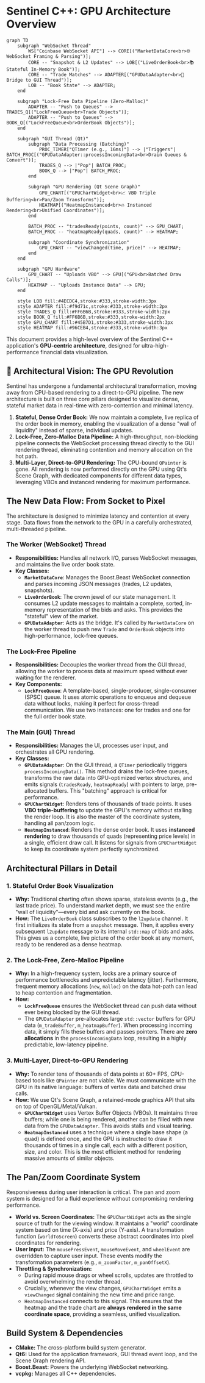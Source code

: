 # Sentinel C++: GPU Architecture Overview

```mermaid
graph TD
    subgraph "WebSocket Thread"
        WS["Coinbase WebSocket API"] --> CORE[("MarketDataCore<br>🌐 WebSocket Framing & Parsing")];
        CORE -- "Snapshot & L2 Updates" --> LOB[("LiveOrderBook<br>📚 Stateful In-Memory Book")];
        CORE -- "Trade Matches" --> ADAPTER[("GPUDataAdapter<br>🌉 Bridge to GUI Thread")];
        LOB -- "Book State" --> ADAPTER;
    end

    subgraph "Lock-Free Data Pipeline (Zero-Malloc)"
        ADAPTER -- "Push to Queues" --> TRADES_Q[("LockFreeQueue<br>Trade Objects")];
        ADAPTER -- "Push to Queues" --> BOOK_Q[("LockFreeQueue<br>OrderBook Objects")];
    end

    subgraph "GUI Thread (Qt)"
        subgraph "Data Processing (Batching)"
            PROC_TIMER["QTimer (e.g., 16ms)"] --> |"Triggers"| BATCH_PROC[("GPUDataAdapter::processIncomingData<br>Drain Queues & Convert")];
            TRADES_Q --> |"Pop"| BATCH_PROC;
            BOOK_Q --> |"Pop"| BATCH_PROC;
        end

        subgraph "GPU Rendering (Qt Scene Graph)"
            GPU_CHART[("GPUChartWidget<br>📈 VBO Triple Buffering<br>Pan/Zoom Transforms")];
            HEATMAP[("HeatmapInstanced<br>🔥 Instanced Rendering<br>Unified Coordinates")];
        end

        BATCH_PROC -- "tradesReady(points, count)" --> GPU_CHART;
        BATCH_PROC -- "heatmapReady(quads, count)" --> HEATMAP;

        subgraph "Coordinate Synchronization"
            GPU_CHART -- "viewChanged(time, price)" --> HEATMAP;
        end
    end

    subgraph "GPU Hardware"
        GPU_CHART -- "Uploads VBO" --> GPU[("GPU<br>Batched Draw Calls")];
        HEATMAP -- "Uploads Instance Data" --> GPU;
    end

    style LOB fill:#4ECDC4,stroke:#333,stroke-width:3px
    style ADAPTER fill:#f9d71c,stroke:#333,stroke-width:2px
    style TRADES_Q fill:#FF6B6B,stroke:#333,stroke-width:2px
    style BOOK_Q fill:#FF6B6B,stroke:#333,stroke-width:2px
    style GPU_CHART fill:#45B7D1,stroke:#333,stroke-width:3px
    style HEATMAP fill:#96CEB4,stroke:#333,stroke-width:3px
```

This document provides a high-level overview of the Sentinel C++ application's **GPU-centric architecture**, designed for ultra-high-performance financial data visualization.

## 🚀 **Architectural Vision: The GPU Revolution**

Sentinel has undergone a fundamental architectural transformation, moving away from CPU-based rendering to a direct-to-GPU pipeline. The new architecture is built on three core pillars designed to visualize dense, stateful market data in real-time with zero-contention and minimal latency.

1.  **Stateful, Dense Order Book:** We now maintain a complete, live replica of the order book in memory, enabling the visualization of a dense "wall of liquidity" instead of sparse, individual updates.
2.  **Lock-Free, Zero-Malloc Data Pipeline:** A high-throughput, non-blocking pipeline connects the WebSocket processing thread directly to the GUI rendering thread, eliminating contention and memory allocation on the hot path.
3.  **Multi-Layer, Direct-to-GPU Rendering:** The CPU-bound `QPainter` is gone. All rendering is now performed directly on the GPU using Qt's Scene Graph, with dedicated components for different data types, leveraging VBOs and instanced rendering for maximum performance.

## The New Data Flow: From Socket to Pixel

The architecture is designed to minimize latency and contention at every stage. Data flows from the network to the GPU in a carefully orchestrated, multi-threaded pipeline.

### The Worker (WebSocket) Thread
-   **Responsibilities:** Handles all network I/O, parses WebSocket messages, and maintains the live order book state.
-   **Key Classes:**
    -   **`MarketDataCore`**: Manages the Boost.Beast WebSocket connection and parses incoming JSON messages (trades, L2 updates, snapshots).
    -   **`LiveOrderBook`**: The crown jewel of our state management. It consumes L2 update messages to maintain a complete, sorted, in-memory representation of the bids and asks. This provides the "stateful" view of the market.
    -   **`GPUDataAdapter`**: Acts as the bridge. It's called by `MarketDataCore` on the worker thread to push new `Trade` and `OrderBook` objects into high-performance, lock-free queues.

### The Lock-Free Pipeline
-   **Responsibilities:** Decouples the worker thread from the GUI thread, allowing the worker to process data at maximum speed without ever waiting for the renderer.
-   **Key Components:**
    -   **`LockFreeQueue`**: A template-based, single-producer, single-consumer (SPSC) queue. It uses atomic operations to enqueue and dequeue data without locks, making it perfect for cross-thread communication. We use two instances: one for trades and one for the full order book state.

### The Main (GUI) Thread
-   **Responsibilities:** Manages the UI, processes user input, and orchestrates all GPU rendering.
-   **Key Classes:**
    -   **`GPUDataAdapter`**: On the GUI thread, a `QTimer` periodically triggers `processIncomingData()`. This method drains the lock-free queues, transforms the raw data into GPU-optimized vertex structures, and emits signals (`tradesReady`, `heatmapReady`) with pointers to large, pre-allocated buffers. This "batching" approach is critical for performance.
    -   **`GPUChartWidget`**: Renders tens of thousands of trade points. It uses **VBO triple-buffering** to update the GPU's memory without stalling the render loop. It is also the master of the coordinate system, handling all pan/zoom logic.
    -   **`HeatmapInstanced`**: Renders the dense order book. It uses **instanced rendering** to draw thousands of quads (representing price levels) in a single, efficient draw call. It listens for signals from `GPUChartWidget` to keep its coordinate system perfectly synchronized.

## Architectural Pillars in Detail

### 1. Stateful Order Book Visualization
-   **Why:** Traditional charting often shows sparse, stateless events (e.g., the last trade price). To understand market depth, we must see the entire "wall of liquidity"—every bid and ask currently on the book.
-   **How:** The `LiveOrderBook` class subscribes to the `l2update` channel. It first initializes its state from a `snapshot` message. Then, it applies every subsequent `l2update` message to its internal `std::map` of bids and asks. This gives us a complete, live picture of the order book at any moment, ready to be rendered as a dense heatmap.

### 2. The Lock-Free, Zero-Malloc Pipeline
-   **Why:** In a high-frequency system, locks are a primary source of performance bottlenecks and unpredictable latency (jitter). Furthermore, frequent memory allocations (`new`, `malloc`) on the data hot-path can lead to heap contention and fragmentation.
-   **How:**
    -   **`LockFreeQueue`** ensures the WebSocket thread can push data without ever being blocked by the GUI thread.
    -   The `GPUDataAdapter` pre-allocates large `std::vector` buffers for GPU data (`m_tradeBuffer`, `m_heatmapBuffer`). When processing incoming data, it simply fills these buffers and passes pointers. There are **zero allocations** in the `processIncomingData` loop, resulting in a highly predictable, low-latency pipeline.

### 3. Multi-Layer, Direct-to-GPU Rendering
-   **Why:** To render tens of thousands of data points at 60+ FPS, CPU-based tools like `QPainter` are not viable. We must communicate with the GPU in its native language: buffers of vertex data and batched draw calls.
-   **How:** We use Qt's Scene Graph, a retained-mode graphics API that sits on top of OpenGL/Metal/Vulkan.
    -   **`GPUChartWidget`** uses Vertex Buffer Objects (VBOs). It maintains three buffers; while one is being rendered, another can be filled with new data from the `GPUDataAdapter`. This avoids stalls and visual tearing.
    -   **`HeatmapInstanced`** uses a technique where a single base shape (a quad) is defined once, and the GPU is instructed to draw it thousands of times in a single call, each with a different position, size, and color. This is the most efficient method for rendering massive amounts of similar objects.

## The Pan/Zoom Coordinate System
Responsiveness during user interaction is critical. The pan and zoom system is designed for a fluid experience without compromising rendering performance.

-   **World vs. Screen Coordinates:** The `GPUChartWidget` acts as the single source of truth for the viewing window. It maintains a "world" coordinate system based on time (X-axis) and price (Y-axis). A transformation function (`worldToScreen`) converts these abstract coordinates into pixel coordinates for rendering.
-   **User Input:** The `mousePressEvent`, `mouseMoveEvent`, and `wheelEvent` are overridden to capture user input. These events modify the transformation parameters (e.g., `m_zoomFactor`, `m_panOffsetX`).
-   **Throttling & Synchronization:**
    - During rapid mouse drags or wheel scrolls, updates are throttled to avoid overwhelming the render thread.
    - Crucially, whenever the view changes, `GPUChartWidget` emits a `viewChanged` signal containing the new time and price range.
    - `HeatmapInstanced` connects to this signal. This ensures that the heatmap and the trade chart are **always rendered in the same coordinate space**, providing a seamless, unified visualization.

## Build System & Dependencies
-   **CMake:** The cross-platform build system generator.
-   **Qt6:** Used for the application framework, GUI thread event loop, and the Scene Graph rendering API.
-   **Boost.Beast:** Powers the underlying WebSocket networking.
-   **vcpkg:** Manages all C++ dependencies. 